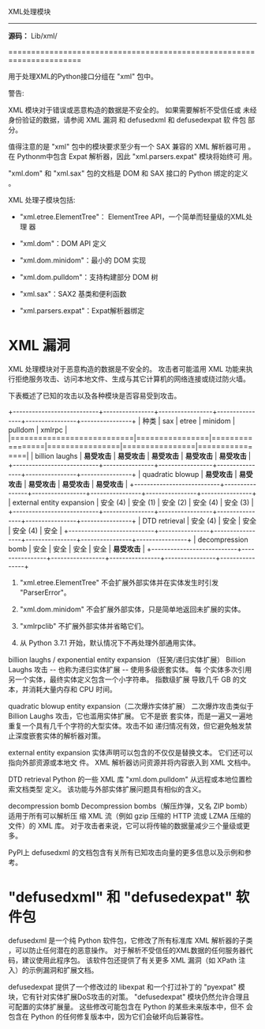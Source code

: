 XML处理模块
***********

**源码：** Lib/xml/

======================================================================

用于处理XML的Python接口分组在 "xml" 包中。

警告:

  XML 模块对于错误或恶意构造的数据是不安全的。 如果需要解析不受信任或
  未经身份验证的数据，请参阅 XML 漏洞 和 defusedxml 和 defusedexpat 软
  件包 部分。

值得注意的是 "xml" 包中的模块要求至少有一个 SAX 兼容的 XML 解析器可用
。在 Pythonm中包含 Expat 解析器，因此 "xml.parsers.expat" 模块将始终可
用。

"xml.dom" 和 "xml.sax" 包的文档是 DOM 和 SAX 接口的 Python 绑定的定义
。

XML 处理子模块包括:

* "xml.etree.ElementTree"： ElementTree API，一个简单而轻量级的XML处理
  器

* "xml.dom"：DOM API 定义

* "xml.dom.minidom"：最小的 DOM 实现

* "xml.dom.pulldom"：支持构建部分 DOM 树

* "xml.sax"：SAX2 基类和便利函数

* "xml.parsers.expat"：Expat解析器绑定


XML 漏洞
========

XML 处理模块对于恶意构造的数据是不安全的。 攻击者可能滥用 XML 功能来执
行拒绝服务攻击、访问本地文件、生成与其它计算机的网络连接或绕过防火墙。

下表概述了已知的攻击以及各种模块是否容易受到攻击。

+---------------------------+----------------+-----------------+----------------+----------------+----------------+
| 种类                      | sax            | etree           | minidom        | pulldom        | xmlrpc         |
|===========================|================|=================|================|================|================|
| billion laughs            | **易受攻击**   | **易受攻击**    | **易受攻击**   | **易受攻击**   | **易受攻击**   |
+---------------------------+----------------+-----------------+----------------+----------------+----------------+
| quadratic blowup          | **易受攻击**   | **易受攻击**    | **易受攻击**   | **易受攻击**   | **易受攻击**   |
+---------------------------+----------------+-----------------+----------------+----------------+----------------+
| external entity expansion | 安全 (4)       | 安全 (1)        | 安全 (2)       | 安全 (4)       | 安全 (3)       |
+---------------------------+----------------+-----------------+----------------+----------------+----------------+
| DTD retrieval             | 安全 (4)       | 安全            | 安全           | 安全 (4)       | 安全           |
+---------------------------+----------------+-----------------+----------------+----------------+----------------+
| decompression bomb        | 安全           | 安全            | 安全           | 安全           | **易受攻击**   |
+---------------------------+----------------+-----------------+----------------+----------------+----------------+

1. "xml.etree.ElementTree" 不会扩展外部实体并在实体发生时引发
   "ParserError"。

2. "xml.dom.minidom" 不会扩展外部实体，只是简单地返回未扩展的实体。

3. "xmlrpclib" 不扩展外部实体并省略它们。

4. 从 Python 3.7.1 开始，默认情况下不再处理外部通用实体。

billion laughs / exponential entity expansion （狂笑/递归实体扩展）
   Billion Laughs 攻击 -- 也称为递归实体扩展 -- 使用多级嵌套实体。 每
   个实体多次引用另一个实体，最终实体定义包含一个小字符串。 指数级扩展
   导致几千 GB 的文本，并消耗大量内存和 CPU 时间。

quadratic blowup entity expansion（二次爆炸实体扩展）
   二次爆炸攻击类似于 Billion Laughs 攻击，它也滥用实体扩展。 它不是嵌
   套实体，而是一遍又一遍地重复一个具有几千个字符的大型实体。攻击不如
   递归情况有效，但它避免触发禁止深度嵌套实体的解析器对策。

external entity expansion
   实体声明可以包含的不仅仅是替换文本。 它们还可以指向外部资源或本地文
   件。 XML 解析器访问资源并将内容嵌入到 XML 文档中。

DTD retrieval
   Python 的一些 XML 库 "xml.dom.pulldom" 从远程或本地位置检索文档类型
   定义。 该功能与外部实体扩展问题具有相似的含义。

decompression bomb
   Decompression bombs（解压炸弹，又名 ZIP bomb）适用于所有可以解析压
   缩 XML 流（例如 gzip 压缩的 HTTP 流或 LZMA 压缩的文件）的 XML 库。
   对于攻击者来说，它可以将传输的数据量减少三个量级或更多。

PyPI上 defusedxml 的文档包含有关所有已知攻击向量的更多信息以及示例和参
考。


"defusedxml" 和 "defusedexpat" 软件包
=====================================

defusedxml 是一个纯 Python 软件包，它修改了所有标准库 XML 解析器的子类
，可以防止任何潜在的恶意操作。 对于解析不受信任的XML数据的任何服务器代
码，建议使用此程序包。 该软件包还提供了有关更多 XML 漏洞（如 XPath 注
入）的示例漏洞和扩展文档。

defusedexpat 提供了一个修改过的 libexpat 和一个打过补丁的 "pyexpat" 模
块，它有针对实体扩展DoS攻击的对策。 "defusedexpat" 模块仍然允许合理且
可配置的实体扩展量。 这些修改可能包含在 Python 的某些未来版本中，但不
会包含在 Python 的任何修复版本中，因为它们会破坏向后兼容性。
